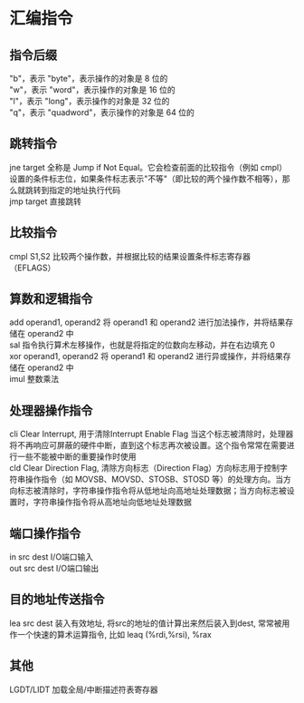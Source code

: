 # 汇编指令
  ## 指令后缀
  "b"，表示 "byte"，表示操作的对象是 8 位的<br/>
  "w"，表示 "word"，表示操作的对象是 16 位的<br/>
  "l"，表示 "long"，表示操作的对象是 32 位的<br/>
  "q"，表示 "quadword"，表示操作的对象是 64 位的<br/>
  ## 跳转指令
   jne target 全称是 Jump if Not Equal。它会检查前面的比较指令（例如 cmpl）设置的条件标志位，如果条件标志表示"不等"（即比较的两个操作数不相等），那么就跳转到指定的地址执行代码<br/>
   jmp target 直接跳转 <br/>
  ## 比较指令
   cmpl S1,S2 比较两个操作数，并根据比较的结果设置条件标志寄存器（EFLAGS）<br/>
  ## 算数和逻辑指令
   add operand1, operand2 将 operand1 和 operand2 进行加法操作，并将结果存储在 operand2 中<br/>
   sal 指令执行算术左移操作，也就是将指定的位数向左移动，并在右边填充 0<br/>
   xor operand1, operand2 将 operand1 和 operand2 进行异或操作，并将结果存储在 operand2 中<br/>
   imul 整数乘法<br/>
  ## 处理器操作指令
   cli Clear Interrupt, 用于清除Interrupt Enable Flag 当这个标志被清除时，处理器将不再响应可屏蔽的硬件中断，直到这个标志再次被设置。这个指令常常在需要进行一些不能被中断的重要操作时使用<br/>
   cld Clear Direction Flag, 清除方向标志（Direction Flag）方向标志用于控制字符串操作指令（如 MOVSB、MOVSD、STOSB、STOSD 等）的处理方向。当方向标志被清除时，字符串操作指令将从低地址向高地址处理数据；当方向标志被设置时，字符串操作指令将从高地址向低地址处理数据<br/>
  ## 端口操作指令
   in src dest I/O端口输入<br/>
   out src dest I/O端口输出<br/>
  ## 目的地址传送指令
   lea src dest 装入有效地址, 将src的地址的值计算出来然后装入到dest, 常常被用作一个快速的算术运算指令, 比如 leaq (%rdi,%rsi), %rax <br/>
  ## 其他
   LGDT/LIDT 加载全局/中断描述符表寄存器<br/>
   
